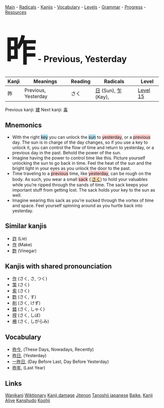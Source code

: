 <style> bigfont {font-size: 100px}</style>
[Main](../README.md) -
[Radicals](../radicals.md) -
[Kanjis](../kanjis.md) -
[Vocabulary](../vocabulary.md) -
[Levels](../levels.md) -
[Grammar](../grammar.md) - 
[Progress](../progress.md) -
[Resources](../resources.md)
# <bigfont> 昨</bigfont> - Previous, Yesterday 

| Kanji | Meanings | Reading | Radicals | Level |
| --- | --- | --- | --- | --- |
| 昨 | Previous, Yesterday | さく | [日](../radicals/日.md) (Sun), [乍](../radicals/乍.md) (Key),  | [Level 15](../levels/wk_level15.md) |

Previous kanji: [建](建.md) Next kanji: [毒](毒.md) 

## Mnemonics
 * With the right <span style="background-color:#ADD8E6"> key</span> you can unlock the <span style="background-color:#ADD8E6"> sun</span> to <span style="background-color:#ffcccb"> yesterday</span>, or a <span style="background-color:#ffcccb"> previous</span> day. The sun is in charge of the day changes, so if you use a key to unlock it, you can control the flow of time and return to yesterday, or a previous day in the past. Behold the power of the sun.
* Imagine having the power to control time like this. Picture yourself unlocking the sun to go back in time. Feel the heat of the sun and the bright light in your eyes as you unlock the door to the past.
* Time traveling to a <span style="background-color:#ffcccb"> previous</span> time, like <span style="background-color:#ffcccb"> yesterday</span>, can be rough on the body. As such, you wear a small <span style="background-color:#ffcccb"> sack</span> (<span style="background-color:#fed8b1"> [さく](https://jisho.org/search/さく)</span>) to hold your valuables while you’re ripped through the sands of time. The sack keeps your important stuff from getting lost. The sack holds your key to the sun as well.
* Imagine wearing this sack as you’re sucked through the vortex of time and space. Feel yourself spinning around as you hurtle back into yesterday.


## Similar kanjis
 * [詐](詐.md) (Lie)
* [作](作.md) (Make)
* [酢](酢.md) (Vinegar)



## Kanjis with shared pronounciation
 * [作](作.md) (さく, さ, つく)
* [策](策.md) (さく)
* [索](索.md) (さく)
* [酢](酢.md) (さく, す)
* [削](削.md) (さく, けず)
* [錯](錯.md) (さく, しゃく)
* [搾](搾.md) (さく, しぼ)
* [柵](柵.md) (さく, しがらみ)



## Vocabulary
 * [昨今](../vocabulary/昨.md), (These Days, Nowadays, Recently)
* [昨日](../vocabulary/昨.md), (Yesterday)
* [一昨日](../vocabulary/昨.md), (Day Before Last, Day Before Yesterday)
* [昨年](../vocabulary/昨.md), (Last Year)




## Links 


[Wanikani](https://www.wanikani.com/kanji/昨)
[Wiktionary](https://en.wiktionary.org/wiki/昨)
[Kanji damage](http://www.kanjidamage.com/kanji/search?utf8=✓&q=昨)
[Jitenon](https://jitenon.com/kanji/昨)
[Tanoshii japanese](https://www.tanoshiijapanese.com/dictionary/kanji.cfm?k=昨)
[Baike](https://baike.baidu.com/item/昨),
[Kanji Alive](https://app.kanjialive.com/昨)
[Kanshudo](https://www.kanshudo.com/searchmn?q=昨)
[Koohii](https://kanji.koohii.com/study/kanji/昨)
